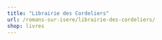 ```yaml
---
title: "Librairie des Cordeliers"
url: /romans-sur-isere/librairie-des-cordeliers/
shop: livres
---
```

